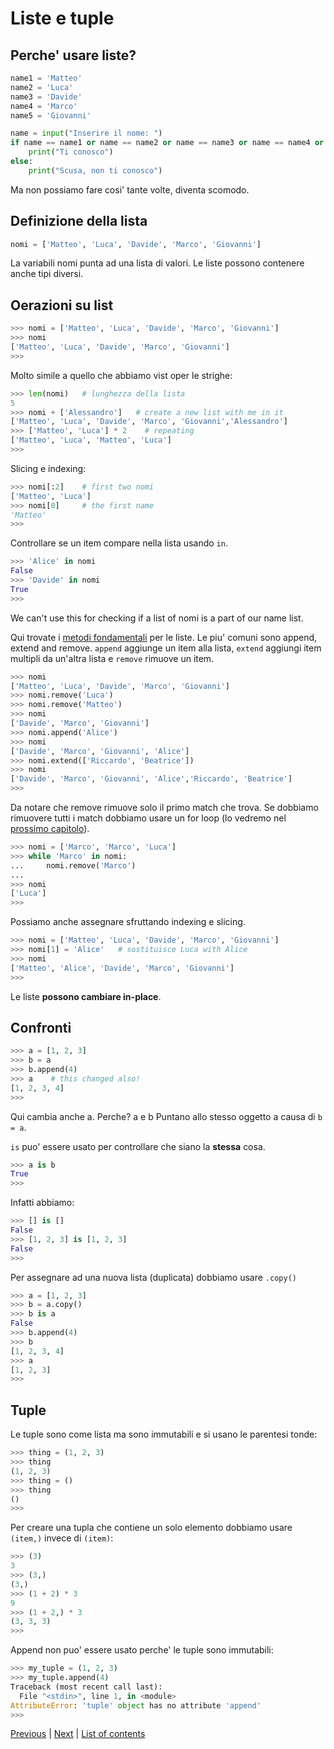 # Liste e tuple

## Perche' usare liste?

```python
name1 = 'Matteo'
name2 = 'Luca'
name3 = 'Davide'
name4 = 'Marco'
name5 = 'Giovanni'

name = input("Inserire il nome: ")
if name == name1 or name == name2 or name == name3 or name == name4 or name == name5:
    print("Ti conosco")
else:
    print("Scusa, non ti conosco")
```

Ma non possiamo fare cosi' tante volte, diventa scomodo.

## Definizione della lista

```python
nomi = ['Matteo', 'Luca', 'Davide', 'Marco', 'Giovanni']
```
La variabili nomi punta ad una lista di valori. Le liste possono contenere anche tipi diversi.

## Oerazioni su list

```python
>>> nomi = ['Matteo', 'Luca', 'Davide', 'Marco', 'Giovanni']
>>> nomi
['Matteo', 'Luca', 'Davide', 'Marco', 'Giovanni']
>>>
```
Molto simile a quello che abbiamo vist oper le strighe:

```python
>>> len(nomi)   # lunghezza della lista
5
>>> nomi + ['Alessandro']   # create a new list with me in it
['Matteo', 'Luca', 'Davide', 'Marco', 'Giovanni','Alessandro']
>>> ['Matteo', 'Luca'] * 2    # repeating
['Matteo', 'Luca', 'Matteo', 'Luca']
>>>
```

Slicing e indexing:
```python
>>> nomi[:2]    # first two nomi
['Matteo', 'Luca']
>>> nomi[0]     # the first name
'Matteo'
>>>
```

Controllare se un item compare nella lista usando `in`.

```python
>>> 'Alice' in nomi
False
>>> 'Davide' in nomi
True
>>>
```

We can't use this for checking if a list of nomi is a part of
our name list.

Qui trovate i [metodi fondamentali](https://docs.python.org/3/tutorial/datastructures.html#more-on-lists) per le liste.
Le piu' comuni sono append, extend and remove.
`append` aggiunge un item alla lista, `extend` aggiungi item multipli da un'altra lista e `remove` rimuove un item.

```python
>>> nomi
['Matteo', 'Luca', 'Davide', 'Marco', 'Giovanni']
>>> nomi.remove('Luca')
>>> nomi.remove('Matteo')
>>> nomi
['Davide', 'Marco', 'Giovanni']
>>> nomi.append('Alice')  
>>> nomi
['Davide', 'Marco', 'Giovanni', 'Alice']
>>> nomi.extend(['Riccardo', 'Beatrice'])
>>> nomi
['Davide', 'Marco', 'Giovanni', 'Alice','Riccardo', 'Beatrice']
>>>
```

Da notare che remove rimuove solo il primo match che trova.
Se dobbiamo rimuovere tutti i match dobbiamo usare un for loop (lo vedremo nel [prossimo capitolo](loops.md)).

```python
>>> nomi = ['Marco', 'Marco', 'Luca']
>>> while 'Marco' in nomi:
...     nomi.remove('Marco')
...
>>> nomi
['Luca']
>>>
```

Possiamo anche assegnare sfruttando indexing e slicing.

```python
>>> nomi = ['Matteo', 'Luca', 'Davide', 'Marco', 'Giovanni']
>>> nomi[1] = 'Alice'   # sostituisce Luca with Alice
>>> nomi
['Matteo', 'Alice', 'Davide', 'Marco', 'Giovanni']
>>>
```

Le liste **possono cambiare in-place**.


## Confronti

```python
>>> a = [1, 2, 3]
>>> b = a
>>> b.append(4)
>>> a    # this changed also!
[1, 2, 3, 4]
>>>
```

Qui cambia anche a. Perche? a e b Puntano allo stesso oggetto a causa di `b = a`.

`is` puo' essere usato per controllare che siano la **stessa** cosa.

```python
>>> a is b
True
>>>
```

Infatti abbiamo:

```python
>>> [] is []
False
>>> [1, 2, 3] is [1, 2, 3]
False
>>>
```

Per assegnare ad una nuova lista (duplicata) dobbiamo usare `.copy()`

```python
>>> a = [1, 2, 3]
>>> b = a.copy()
>>> b is a
False
>>> b.append(4)
>>> b
[1, 2, 3, 4]
>>> a
[1, 2, 3]
>>>
```

## Tuple

Le tuple sono come lista ma sono immutabili e si usano le parentesi tonde:

```python
>>> thing = (1, 2, 3)
>>> thing
(1, 2, 3)
>>> thing = ()
>>> thing
()
>>>
```

Per creare una tupla che contiene un solo elemento dobbiamo usare  `(item,)` invece di `(item)`:

```python
>>> (3)
3
>>> (3,)
(3,)
>>> (1 + 2) * 3
9
>>> (1 + 2,) * 3
(3, 3, 3)
>>>
```

Append non puo' essere usato perche' le tuple sono immutabili:

```python
>>> my_tuple = (1, 2, 3)
>>> my_tuple.append(4)
Traceback (most recent call last):
  File "<stdin>", line 1, in <module>
AttributeError: 'tuple' object has no attribute 'append'
>>>
```

[Previous](handy-stuff-strings.md) | [Next](loops.md) |
[List of contents](../README.md#basics)
